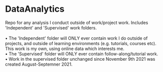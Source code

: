 # DataAnalytics

Repo for any analysis I conduct outside of work/project work. Includes 'Independent' and 'Supervised' work folders.<br/><br/>
• The 'Independent' folder will ONLY ever contain work I do outside of projects, and outside of learning environments (e.g. tutorials, courses etc). This work is my own, using online data which interests me.<br/>
• The 'Supervised' folder will ONLY ever contain follow-along/tutorial work.<br/>
• Work in the supervised folder unchanged since November 9th 2021 was created August-Septemner 2021. 

